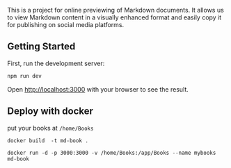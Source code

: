 This is a project for online previewing of Markdown documents. It allows us to view Markdown content in a visually enhanced format and easily copy it for publishing on social media platforms.

## Getting Started

First, run the development server:

```bash
npm run dev
```

Open [http://localhost:3000](http://localhost:3000) with your browser to see the result.

## Deploy with docker

put your books at `/home/Books`

```
docker build  -t md-book .

docker run -d -p 3000:3000 -v /home/Books:/app/Books --name mybooks md-book
```